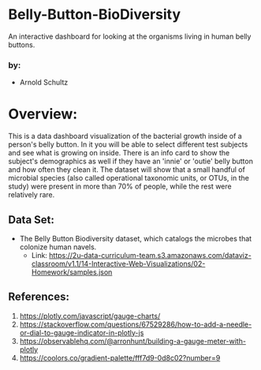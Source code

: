# Belly-Button-BioDiversity
An interactive dashboard for looking at the organisms living in human belly buttons.

### by:
* Arnold Schultz

# Overview:
This is a data dashboard visualization of the bacterial growth inside of a person's belly button.  In it you will be able to select different test subjects and see what is growing on inside.  There is an info card to show the subject's demographics as well if they have an 'innie' or 'outie' belly button and how often they clean it. The dataset will show that a small handful of microbial species (also called operational taxonomic units, or OTUs, in the study) were present in more than 70% of people, while the rest were relatively rare.

## Data Set:

* The Belly Button Biodiversity dataset, which catalogs the microbes that colonize human navels.
    * Link: https://2u-data-curriculum-team.s3.amazonaws.com/dataviz-classroom/v1.1/14-Interactive-Web-Visualizations/02-Homework/samples.json

## References:
1. https://plotly.com/javascript/gauge-charts/
1. https://stackoverflow.com/questions/67529286/how-to-add-a-needle-or-dial-to-gauge-indicator-in-plotly-js
1. https://observablehq.com/@arronhunt/building-a-gauge-meter-with-plotly 
1. https://coolors.co/gradient-palette/fff7d9-0d8c02?number=9